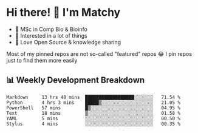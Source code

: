 # Hi there! 👋 I'm Matchy

- 🧬 MSc in Comp Bio & Bioinfo
- 🎈 Interested in a lot of things
- 💜 Love Open Source & knowledge sharing

Most of my pinned repos are not so-called "featured" repos 😂 I pin repos just to find them more easily

## 📊 Weekly Development Breakdown

<!--START_SECTION:waka-->

```text
Markdown     13 hrs 48 mins  ██████████████████░░░░░░░   71.54 %
Python       4 hrs 3 mins    █████▒░░░░░░░░░░░░░░░░░░░   21.05 %
PowerShell   57 mins         █▒░░░░░░░░░░░░░░░░░░░░░░░   04.95 %
Text         18 mins         ▒░░░░░░░░░░░░░░░░░░░░░░░░   01.58 %
YAML         5 mins          ░░░░░░░░░░░░░░░░░░░░░░░░░   00.50 %
Stylus       4 mins          ░░░░░░░░░░░░░░░░░░░░░░░░░   00.35 %
```

<!--END_SECTION:waka-->
